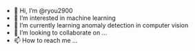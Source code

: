 - 👋 Hi, I’m @ryou2900
- 👀 I’m interested in machine learning
- 🌱 I’m currently learning anomaly detection in computer vision
- 💞️ I’m looking to collaborate on ...
- 📫 How to reach me ...

<!---
ryou2900/ryou2900 is a ✨ special ✨ repository because its `README.md` (this file) appears on your GitHub profile.
You can click the Preview link to take a look at your changes.
--->

